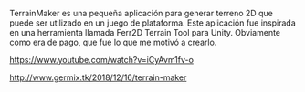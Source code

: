 TerrainMaker es una pequeña aplicación para generar terreno 2D que puede ser utilizado en un juego de plataforma. Este aplicación fue inspirada en una herramienta llamada Ferr2D Terrain Tool para Unity. Obviamente como era de pago, que fue lo que me motivó a crearlo.

https://www.youtube.com/watch?v=iCyAvm1fv-o

http://www.germix.tk/2018/12/16/terrain-maker